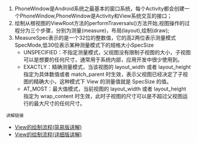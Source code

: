 1. PhoneWindow是Android系统之最基本的窗口系统，每个Activity都会创建一个PhoneWindow,PhoneWindow是Activity和View系统交互的接口；
2. 绘制从根视图的ViewRoot方法的performTraversals()方法开始,视图操作的过程分为三个步骤，分别为测量(measure)，布局(layout),绘制(draw);
3. MeasureSpec表示的是一个32位的整数值，它的高2两位表示测量模式SpecMode,低30位表示某种测量模式下的规格大小SpecSize
    - UNSPECIFIED：不指定测量模式，父视图没有限制子视图的大小，子视图可以是想要的任何尺寸，通常用于系统内部，应用开发中很少使用到。
    - EXACTLY：精确测量模式，当该视图的 layout_width 或者 layout_height 指定为具体数值或者 match_parent 时生效，表示父视图已经决定了子视图的精确大小，这种模式下 View 的测量值就是 SpecSize 的值。
    - AT_MOST：最大值模式，当前视图的 layout_width 或者 layout_height 指定为 wrap_content 时生效，此时子视图的尺寸可以是不超过父视图运行的最大尺寸的任何尺寸。

```
讲解链接
```
- [View的绘制流程(简易版讲解)](https://www.jianshu.com/p/c151efe22d0d)
- [View的绘制流程(详细版讲解)](https://www.jianshu.com/p/5a71014e7b1b)
